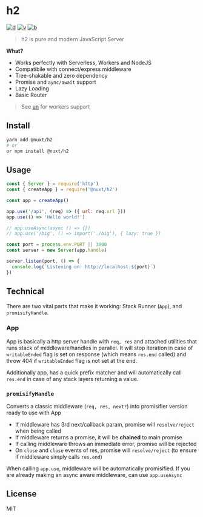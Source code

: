 # h2

[![d](https://img.shields.io/npm/dm/@nuxt/h2.svg?style=flat-square)](https://npmjs.com/package/@nuxt/h2)
[![v](https://img.shields.io/npm/v/@nuxt/h2/latest.svg?style=flat-square)](https://npmjs.com/package/@nuxt/h2)
[![b](https://img.shields.io/bundlephobia/min/@nuxt/h2/latest.svg?style=flat-square)](https://bundlephobia.com/result?p=@nuxt/h2)

> h2 is pure and modern JavaScript Server

**What?**

- Works perfectly with Serverless, Workers and NodeJS
- Compatibile with connect/express middleware
- Tree-shakable and zero dependency
- Promise and `aync/await` support
- Lazy Loading
- Basic Router

> See [un](https://github.com/nuxt-contrib/un) for workers support

## Install

```bash
yarn add @nuxt/h2
# or
or npm install @nuxt/h2
```

## Usage

```js
const { Server } = require('http')
const { createApp } = require('@nuxt/h2')

const app = createApp()

app.use('/api', (req) => ({ url: req.url }))
app.use(() => 'Hello world!')

// app.useAsync(async () => {})
// app.use('/big', () => import('./big'), { lazy: true })

const port = process.env.PORT || 3000
const server = new Server(app.handle)

server.listen(port, () => {
  console.log(`Listening on: http://localhost:${port}`)
})
```

## Technical

There are two vital parts that make it working: Stack Runner (`App`), and `promisifyHandle`.

### App

App is basically a http server handle with `req, res` and attached utilities that runs stack
 of middleware/handles in parallel. It will stop iteration in case of `writableEnded` flag is set on response
 (which means `res.end` called) and throw 404 if `writableEnded` flag is not set at the end.

Additionally app, has a quick prefix matcher and will automatically call `res.end` in case of any stack layers returning a value.

### `promisifyHandle`

Converts a classic middleware (`req, res, next?`) into promisifier version ready to use with App

- If middleware has 3rd next/callback param, promise will `resolve/reject` when being called
- If middleware returns a promise, it will be **chained** to main promise
- If calling middleware throws an immediate error, promise will be rejected
- On `close` and `close` events of res, promise will `resolve/reject` (to ensure if middleware simply calls `res.end`)

When calling `app.use`, middleware will be automatically promisified.
If you are already making an async aware middleware, can use `app.useAsync`

## License

MIT
